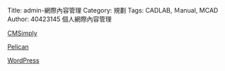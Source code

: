 Title: admin-網際內容管理
Category: 規劃
Tags: CADLAB, Ｍanual, MCAD
Author: 40423145
個人網際內容管理

<!-- PELICAN_END_SUMMARY -->

<a href="http://cmsimply-h2itw.rhcloud.com/get_page?heading=head+1">CMSimply</a>

<a href="http://h2itw.github.io/blog/post/index.html">Pelican</a>

<a href="http://wp-h2itw.rhcloud.com/">WordPress</a>
